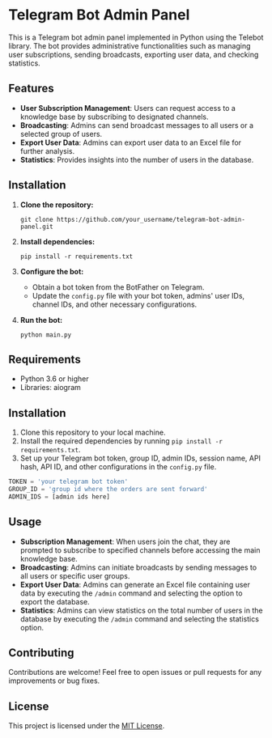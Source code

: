 # Telegram Bot Admin Panel

This is a Telegram bot admin panel implemented in Python using the Telebot library. The bot provides administrative functionalities such as managing user subscriptions, sending broadcasts, exporting user data, and checking statistics.

## Features

- **User Subscription Management**: Users can request access to a knowledge base by subscribing to designated channels.
- **Broadcasting**: Admins can send broadcast messages to all users or a selected group of users.
- **Export User Data**: Admins can export user data to an Excel file for further analysis.
- **Statistics**: Provides insights into the number of users in the database.

## Installation

1. **Clone the repository:**

    ```
    git clone https://github.com/your_username/telegram-bot-admin-panel.git
    ```

2. **Install dependencies:**

    ```
    pip install -r requirements.txt
    ```

3. **Configure the bot:**
   
   - Obtain a bot token from the BotFather on Telegram.
   - Update the `config.py` file with your bot token, admins' user IDs, channel IDs, and other necessary configurations.

4. **Run the bot:**

    ```
    python main.py
    ```

## Requirements

- Python 3.6 or higher
- Libraries: aiogram

## Installation

1. Clone this repository to your local machine.
2. Install the required dependencies by running `pip install -r requirements.txt`.
3. Set up your Telegram bot token, group ID, admin IDs, session name, API hash, API ID, and other configurations in the `config.py` file.

```python
TOKEN = 'your telegram bot token'
GROUP_ID = 'group id where the orders are sent forward'
ADMIN_IDS = [admin ids here]

```

## Usage

- **Subscription Management**: When users join the chat, they are prompted to subscribe to specified channels before accessing the main knowledge base.
- **Broadcasting**: Admins can initiate broadcasts by sending messages to all users or specific user groups.
- **Export User Data**: Admins can generate an Excel file containing user data by executing the `/admin` command and selecting the option to export the database.
- **Statistics**: Admins can view statistics on the total number of users in the database by executing the `/admin` command and selecting the statistics option.

## Contributing

Contributions are welcome! Feel free to open issues or pull requests for any improvements or bug fixes.

## License

This project is licensed under the [MIT License](LICENSE).

